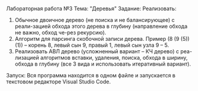 Лабораторная работа №3
Тема: "Деревья"
Задание:
Реализовать: 
1.	Обычное двоичное дерево (не поиска и не балансирующее) с реали-зацией обхода этого дерева в глубину (направление обхода не важно, обход че-рез рекурсию).
2.	Алгоритм для парсинга скобочной записи дерева. Пример (8 (9 (5)) (1)) – корень 8, левый сын 9, правый 1, левый сын узла 9 – 5.
3.	Реализовать АВЛ дерево (усложненный вариант – КЧ дерево) с реа-лизацией алгоритмов вставки, удаления, поиска, обхода в ширину, обхода в глубину (все 3 вида и использовать итеративный вариант).

Запуск:
Вся программа находится в одном файле и запускается в текстовом редакторе Visual Studio Code.